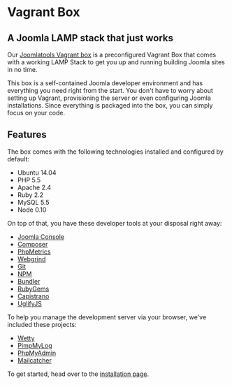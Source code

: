 # Vagrant Box

## A Joomla LAMP stack that just works

Our [Joomlatools Vagrant box](https://github.com/joomlatools/joomla-vagrant) is a preconfigured Vagrant Box that comes with a working LAMP Stack to get you up and running building Joomla sites in no time.

This box is a self-contained Joomla developer environment and has everything you need right from the start. You don't have to worry about setting up Vagrant, provisioning the server or even configuring Joomla installations. Since everything is packaged into the box, you can simply focus on your code.

## Features

The box comes with the following technologies installed and configured by default:

* Ubuntu 14.04
* PHP 5.5 
* Apache 2.4
* Ruby 2.2
* MySQL 5.5
* Node 0.10

On top of that, you have these developer tools at your disposal right away:

* [Joomla Console](http://github.com/joomlatools/joomla-console)
* [Composer](https://getcomposer.org/)
* [PhpMetrics](https://github.com/Halleck45/PhpMetrics)
* [Webgrind](https://code.google.com/p/webgrind/)
* [Git](https://git-scm.com/)
* [NPM](https://www.npmjs.com/)
* [Bundler](http://bundler.io/)
* [RubyGems](https://rubygems.org/)
* [Capistrano](http://capistranorb.com)
* [UglifyJS](https://github.com/mishoo/UglifyJS)

To help you manage the development server via your browser, we've included these projects:

* [Wetty](https://github.com/krishnasrinivas/wetty)
* [PimpMyLog](http://www.pimpmylog.com)
* [PhpMyAdmin](http://www.phpmyadmin.net/)
* [Mailcatcher](http://mailcatcher.me/)

To get started, head over to the [installation page](installation.md).
